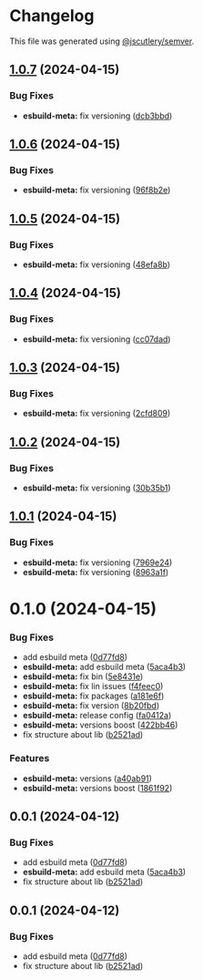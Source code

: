 # Changelog

This file was generated using [@jscutlery/semver](https://github.com/jscutlery/semver).

## [1.0.7](https://github.com/ChristopherPHolder/app-speed/compare/esbuild-meta-1.0.6...esbuild-meta-1.0.7) (2024-04-15)


### Bug Fixes

* **esbuild-meta:** fix versioning ([dcb3bbd](https://github.com/ChristopherPHolder/app-speed/commit/dcb3bbd095a925365ee3831be09a3eb1d0bbbc4d))



## [1.0.6](https://github.com/ChristopherPHolder/app-speed/compare/esbuild-meta-1.0.5...esbuild-meta-1.0.6) (2024-04-15)


### Bug Fixes

* **esbuild-meta:** fix versioning ([96f8b2e](https://github.com/ChristopherPHolder/app-speed/commit/96f8b2e263d7ee3597e1dc183ea2e502afbd58f4))



## [1.0.5](https://github.com/ChristopherPHolder/app-speed/compare/esbuild-meta-1.0.4...esbuild-meta-1.0.5) (2024-04-15)


### Bug Fixes

* **esbuild-meta:** fix versioning ([48efa8b](https://github.com/ChristopherPHolder/app-speed/commit/48efa8bce9d64fd4d71b821ec0fa808c7d0ad32a))



## [1.0.4](https://github.com/ChristopherPHolder/app-speed/compare/esbuild-meta-1.0.3...esbuild-meta-1.0.4) (2024-04-15)


### Bug Fixes

* **esbuild-meta:** fix versioning ([cc07dad](https://github.com/ChristopherPHolder/app-speed/commit/cc07dadc0f418f141983608b9b8f6b4d40ed5951))



## [1.0.3](https://github.com/ChristopherPHolder/app-speed/compare/esbuild-meta-1.0.2...esbuild-meta-1.0.3) (2024-04-15)


### Bug Fixes

* **esbuild-meta:** fix versioning ([2cfd809](https://github.com/ChristopherPHolder/app-speed/commit/2cfd809709bb595b8fc118e0530497d7e25ae6c3))



## [1.0.2](https://github.com/ChristopherPHolder/app-speed/compare/esbuild-meta-1.0.1...esbuild-meta-1.0.2) (2024-04-15)


### Bug Fixes

* **esbuild-meta:** fix versioning ([30b35b1](https://github.com/ChristopherPHolder/app-speed/commit/30b35b11e55df6a87db3be0a8d526ead284fcd16))



## [1.0.1](https://github.com/ChristopherPHolder/app-speed/compare/esbuild-meta-1.0.0...esbuild-meta-1.0.1) (2024-04-15)


### Bug Fixes

* **esbuild-meta:** fix versioning ([7969e24](https://github.com/ChristopherPHolder/app-speed/commit/7969e245c84f3797969fb034630d235b0b6ded40))
* **esbuild-meta:** fix versioning ([8963a1f](https://github.com/ChristopherPHolder/app-speed/commit/8963a1fb3dc25c4f5c4e3c64b82e91eb6b9e3ce6))



# 0.1.0 (2024-04-15)


### Bug Fixes

* add esbuild meta ([0d77fd8](https://github.com/ChristopherPHolder/app-speed/commit/0d77fd84fec7abe84f15f3847526d220396d0ada))
* **esbuild-meta:** add esbuild meta ([5aca4b3](https://github.com/ChristopherPHolder/app-speed/commit/5aca4b35979800e7f9dfefc40e4f63ebf25a74e1))
* **esbuild-meta:** fix bin ([5e8431e](https://github.com/ChristopherPHolder/app-speed/commit/5e8431e14a8808da47e18803f48e393dad3e7150))
* **esbuild-meta:** fix lin issues ([f4feec0](https://github.com/ChristopherPHolder/app-speed/commit/f4feec0b213c2abe642e28be2f95c549c1cc626c))
* **esbuild-meta:** fix packages ([a181e6f](https://github.com/ChristopherPHolder/app-speed/commit/a181e6f94cc3e8341e8b81669dfe30060e7eb845))
* **esbuild-meta:** fix version ([8b20fbd](https://github.com/ChristopherPHolder/app-speed/commit/8b20fbde17553ebf79e3289f2e7f4b7735debab1))
* **esbuild-meta:** release config ([fa0412a](https://github.com/ChristopherPHolder/app-speed/commit/fa0412a5549c908850f6e3c2388c6b27a2cf9c6e))
* **esbuild-meta:** versions boost ([422bb46](https://github.com/ChristopherPHolder/app-speed/commit/422bb46fbcede4c245d8d81da70ff39f59188f1a))
* fix structure about lib ([b2521ad](https://github.com/ChristopherPHolder/app-speed/commit/b2521add2513454bd605e710bb9479c4bb390036))


### Features

* **esbuild-meta:** versions ([a40ab91](https://github.com/ChristopherPHolder/app-speed/commit/a40ab918330033a1e39997f521d8d76b4ff64b5e))
* **esbuild-meta:** versions boost ([1861f92](https://github.com/ChristopherPHolder/app-speed/commit/1861f92c5512a468de2271f767084c01a660b6ac))



## 0.0.1 (2024-04-12)

### Bug Fixes

* add esbuild meta ([0d77fd8](https://github.com/ChristopherPHolder/app-speed/commit/0d77fd84fec7abe84f15f3847526d220396d0ada))
* **esbuild-meta:** add esbuild meta ([5aca4b3](https://github.com/ChristopherPHolder/app-speed/commit/5aca4b35979800e7f9dfefc40e4f63ebf25a74e1))
* fix structure about lib ([b2521ad](https://github.com/ChristopherPHolder/app-speed/commit/b2521add2513454bd605e710bb9479c4bb390036))

## 0.0.1 (2024-04-12)


### Bug Fixes

* add esbuild meta ([0d77fd8](https://github.com/ChristopherPHolder/app-speed/commit/0d77fd84fec7abe84f15f3847526d220396d0ada))
* fix structure about lib ([b2521ad](https://github.com/ChristopherPHolder/app-speed/commit/b2521add2513454bd605e710bb9479c4bb390036))
